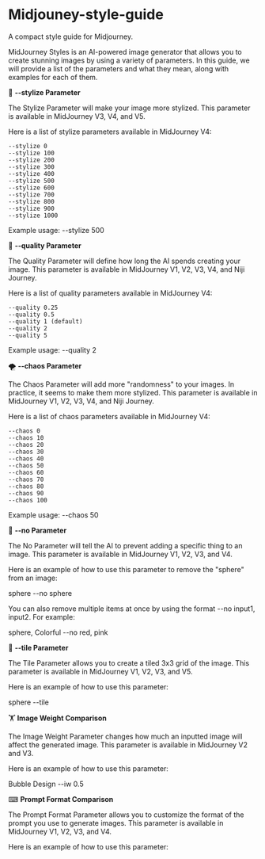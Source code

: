 # Midjouney-style-guide

A compact style guide for Midjourney.

MidJourney Styles is an AI-powered image generator that allows you to create stunning images by using a variety of parameters. In this guide, we will provide a list of the parameters and what they mean, along with examples for each of them.

🎇 **--stylize Parameter**

The Stylize Parameter will make your image more stylized. This parameter is available in MidJourney V3, V4, and V5.

Here is a list of stylize parameters available in MidJourney V4:
```
--stylize 0
--stylize 100
--stylize 200
--stylize 300
--stylize 400
--stylize 500
--stylize 600
--stylize 700
--stylize 800
--stylize 900
--stylize 1000
```

Example usage: --stylize 500

💎 **--quality Parameter**

The Quality Parameter will define how long the AI spends creating your image. This parameter is available in MidJourney V1, V2, V3, V4, and Niji Journey.

Here is a list of quality parameters available in MidJourney V4:
```
--quality 0.25
--quality 0.5
--quality 1 (default)
--quality 2
--quality 5
```
Example usage: --quality 2

🌪 **--chaos Parameter**

The Chaos Parameter will add more "randomness" to your images. In practice, it seems to make them more stylized. This parameter is available in MidJourney V1, V2, V3, V4, and Niji Journey.

Here is a list of chaos parameters available in MidJourney V4:
```
--chaos 0
--chaos 10
--chaos 20
--chaos 30
--chaos 40
--chaos 50
--chaos 60
--chaos 70
--chaos 80
--chaos 90
--chaos 100
```
Example usage: --chaos 50

🚫 **--no Parameter**

The No Parameter will tell the AI to prevent adding a specific thing to an image. This parameter is available in MidJourney V1, V2, V3, and V4.

Here is an example of how to use this parameter to remove the "sphere" from an image:

sphere --no sphere

You can also remove multiple items at once by using the format --no input1, input2. For example:

sphere, Colorful --no red, pink

🔲 **--tile Parameter**

The Tile Parameter allows you to create a tiled 3x3 grid of the image. This parameter is available in MidJourney V1, V2, V3, and V5.

Here is an example of how to use this parameter:

sphere --tile

🏋️‍ **Image Weight Comparison**

The Image Weight Parameter changes how much an inputted image will affect the generated image. This parameter is available in MidJourney V2 and V3.

Here is an example of how to use this parameter:

Bubble Design --iw 0.5

⌨ **Prompt Format Comparison**

The Prompt Format Parameter allows you to customize the format of the prompt you use to generate images. This parameter is available in MidJourney V1, V2, V3, and V4.

Here is an example of how to use this parameter:

<style> - <style-2>
